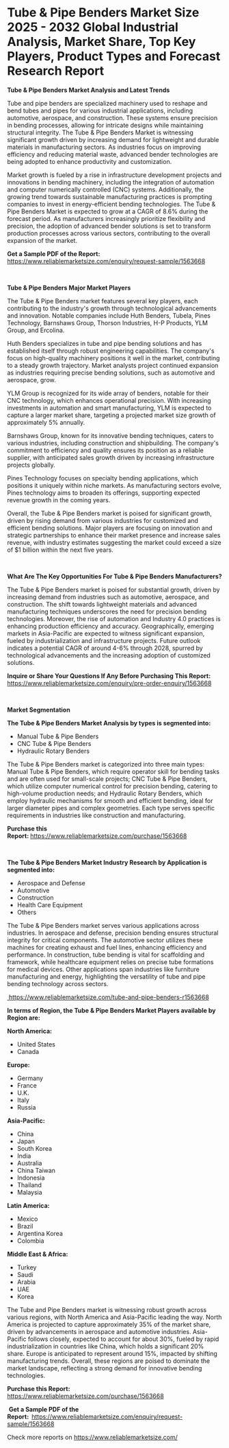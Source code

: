 <p><h1>Tube & Pipe Benders Market Size 2025 - 2032 Global Industrial Analysis, Market Share, Top Key Players, Product Types and Forecast Research Report</h1></p><p><strong>Tube & Pipe Benders Market Analysis and Latest Trends</strong></p>
<p><p>Tube and pipe benders are specialized machinery used to reshape and bend tubes and pipes for various industrial applications, including automotive, aerospace, and construction. These systems ensure precision in bending processes, allowing for intricate designs while maintaining structural integrity. The Tube & Pipe Benders Market is witnessing significant growth driven by increasing demand for lightweight and durable materials in manufacturing sectors. As industries focus on improving efficiency and reducing material waste, advanced bender technologies are being adopted to enhance productivity and customization.</p><p>Market growth is fueled by a rise in infrastructure development projects and innovations in bending machinery, including the integration of automation and computer numerically controlled (CNC) systems. Additionally, the growing trend towards sustainable manufacturing practices is prompting companies to invest in energy-efficient bending technologies. The Tube & Pipe Benders Market is expected to grow at a CAGR of 8.6% during the forecast period. As manufacturers increasingly prioritize flexibility and precision, the adoption of advanced bender solutions is set to transform production processes across various sectors, contributing to the overall expansion of the market.</p></p>
<p><strong>Get a Sample PDF of the Report:&nbsp;</strong> <a href="https://www.reliablemarketsize.com/enquiry/request-sample/1563668?utm_campaign=2629&utm_medium=2&utm_source=Github&utm_content=ia&utm_term=28022025&utm_id=tube-pipe-benders">https://www.reliablemarketsize.com/enquiry/request-sample/1563668</a></p>
<p>&nbsp;</p>
<p><strong>Tube & Pipe Benders Major Market Players</strong></p>
<p><p>The Tube & Pipe Benders market features several key players, each contributing to the industry's growth through technological advancements and innovation. Notable companies include Huth Benders, Tubela, Pines Technology, Barnshaws Group, Thorson Industries, H-P Products, YLM Group, and Ercolina.</p><p>Huth Benders specializes in tube and pipe bending solutions and has established itself through robust engineering capabilities. The company's focus on high-quality machinery positions it well in the market, contributing to a steady growth trajectory. Market analysts project continued expansion as industries requiring precise bending solutions, such as automotive and aerospace, grow.</p><p>YLM Group is recognized for its wide array of benders, notable for their CNC technology, which enhances operational precision. With increasing investments in automation and smart manufacturing, YLM is expected to capture a larger market share, targeting a projected market size growth of approximately 5% annually. </p><p>Barnshaws Group, known for its innovative bending techniques, caters to various industries, including construction and shipbuilding. The company's commitment to efficiency and quality ensures its position as a reliable supplier, with anticipated sales growth driven by increasing infrastructure projects globally. </p><p>Pines Technology focuses on specialty bending applications, which positions it uniquely within niche markets. As manufacturing sectors evolve, Pines technology aims to broaden its offerings, supporting expected revenue growth in the coming years.</p><p>Overall, the Tube & Pipe Benders market is poised for significant growth, driven by rising demand from various industries for customized and efficient bending solutions. Major players are focusing on innovation and strategic partnerships to enhance their market presence and increase sales revenue, with industry estimates suggesting the market could exceed a size of $1 billion within the next five years.</p></p>
<p>&nbsp;</p>
<p><strong>What Are The Key Opportunities For Tube & Pipe Benders Manufacturers?</strong></p>
<p><p>The Tube & Pipe Benders market is poised for substantial growth, driven by increasing demand from industries such as automotive, aerospace, and construction. The shift towards lightweight materials and advanced manufacturing techniques underscores the need for precision bending technologies. Moreover, the rise of automation and Industry 4.0 practices is enhancing production efficiency and accuracy. Geographically, emerging markets in Asia-Pacific are expected to witness significant expansion, fueled by industrialization and infrastructure projects. Future outlook indicates a potential CAGR of around 4-6% through 2028, spurred by technological advancements and the increasing adoption of customized solutions.</p></p>
<p><strong>Inquire or Share Your Questions If Any Before Purchasing This Report:</strong> <a href="https://www.reliablemarketsize.com/enquiry/pre-order-enquiry/1563668?utm_campaign=2629&utm_medium=2&utm_source=Github&utm_content=ia&utm_term=28022025&utm_id=tube-pipe-benders">https://www.reliablemarketsize.com/enquiry/pre-order-enquiry/1563668</a></p>
<p>&nbsp;</p>
<p><strong>Market Segmentation</strong></p>
<p><strong>The Tube & Pipe Benders Market Analysis by types is segmented into:</strong></p>
<p><ul><li>Manual Tube & Pipe Benders</li><li>CNC Tube & Pipe Benders</li><li>Hydraulic Rotary Benders</li></ul></p>
<p><p>The Tube & Pipe Benders market is categorized into three main types: Manual Tube & Pipe Benders, which require operator skill for bending tasks and are often used for small-scale projects; CNC Tube & Pipe Benders, which utilize computer numerical control for precision bending, catering to high-volume production needs; and Hydraulic Rotary Benders, which employ hydraulic mechanisms for smooth and efficient bending, ideal for larger diameter pipes and complex geometries. Each type serves specific requirements in industries like construction and manufacturing.</p></p>
<p><strong>Purchase this Report:&nbsp;</strong><a href="https://www.reliablemarketsize.com/purchase/1563668?utm_campaign=2629&utm_medium=2&utm_source=Github&utm_content=ia&utm_term=28022025&utm_id=tube-pipe-benders">https://www.reliablemarketsize.com/purchase/1563668</a></p>
<p>&nbsp;</p>
<p><strong>The Tube & Pipe Benders Market Industry Research by Application is segmented into:</strong></p>
<p><ul><li>Aerospace and Defense</li><li>Automotive</li><li>Construction</li><li>Health Care Equipment</li><li>Others</li></ul></p>
<p><p>The Tube & Pipe Benders market serves various applications across industries. In aerospace and defense, precision bending ensures structural integrity for critical components. The automotive sector utilizes these machines for creating exhaust and fuel lines, enhancing efficiency and performance. In construction, tube bending is vital for scaffolding and framework, while healthcare equipment relies on precise tube formations for medical devices. Other applications span industries like furniture manufacturing and energy, highlighting the versatility of tube and pipe bending technology across sectors.</p></p>
<p><a href="https://www.reliablemarketsize.com/tube-and-pipe-benders-r1563668?utm_campaign=2629&utm_medium=2&utm_source=Github&utm_content=ia&utm_term=28022025&utm_id=tube-pipe-benders">&nbsp;https://www.reliablemarketsize.com/tube-and-pipe-benders-r1563668</a></p>
<p><strong>In terms of Region, the Tube & Pipe Benders Market Players available by Region are:</strong></p>
<p>
    <p> <strong> North America: </strong>
        <ul>
            <li>United States</li>
            <li>Canada</li>
        </ul>
        </p> 
    <p> <strong> Europe: </strong>
        <ul>
            <li>Germany</li>
            <li>France</li>
            <li>U.K.</li>
            <li>Italy</li>
            <li>Russia</li>
        </ul>
        </p> 
    <p> <strong> Asia-Pacific: </strong>
        <ul>
            <li>China</li>
            <li>Japan</li>
            <li>South Korea</li>
            <li>India</li>
            <li>Australia</li>
            <li>China Taiwan</li>
            <li>Indonesia</li>
            <li>Thailand</li>
            <li>Malaysia</li>
        </ul>
        </p> 
    <p> <strong> Latin America: </strong>
        <ul>
            <li>Mexico</li>
            <li>Brazil</li>
            <li>Argentina Korea</li>
            <li>Colombia</li>
        </ul>
        </p> 
    <p> <strong> Middle East & Africa: </strong>
        <ul>
            <li>Turkey</li>
            <li>Saudi</li>
            <li>Arabia</li>
            <li>UAE</li>
            <li>Korea</li>
        </ul>
    </p>
    </p>
<p><p>The Tube and Pipe Benders market is witnessing robust growth across various regions, with North America and Asia-Pacific leading the way. North America is projected to capture approximately 35% of the market share, driven by advancements in aerospace and automotive industries. Asia-Pacific follows closely, expected to account for about 30%, fueled by rapid industrialization in countries like China, which holds a significant 20% share. Europe is anticipated to represent around 15%, impacted by shifting manufacturing trends. Overall, these regions are poised to dominate the market landscape, reflecting a strong demand for innovative bending technologies.</p></p>
<p><strong>Purchase this Report: </strong><a href="https://www.reliablemarketsize.com/purchase/1563668?utm_campaign=2629&utm_medium=2&utm_source=Github&utm_content=ia&utm_term=28022025&utm_id=tube-pipe-benders">https://www.reliablemarketsize.com/purchase/1563668</a></p>
<p>&nbsp;<strong>Get a Sample PDF of the Report:&nbsp;&nbsp;</strong><a href="https://www.reliablemarketsize.com/enquiry/request-sample/1563668?utm_campaign=2629&utm_medium=2&utm_source=Github&utm_content=ia&utm_term=28022025&utm_id=tube-pipe-benders">https://www.reliablemarketsize.com/enquiry/request-sample/1563668</a></p>
<p><strong></strong></p>
<p>Check more reports on <a href="https://www.reliablemarketsize.com/?utm_campaign=2629&utm_medium=2&utm_source=Github&utm_content=ia&utm_term=28022025&utm_id=tube-pipe-benders">https://www.reliablemarketsize.com/</a></p>